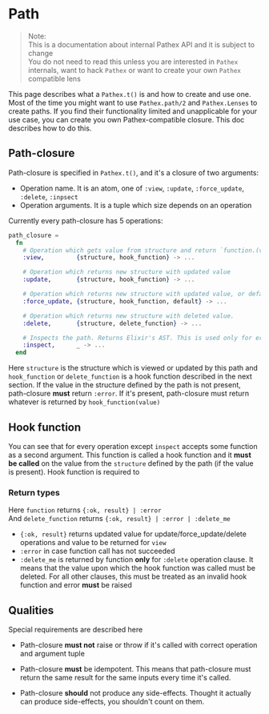 # Path

> Note:  
> This is a documentation about internal Pathex API and it is subject to change  
> You do not need to read this unless you are interested in `Pathex` internals, want to hack `Pathex` or want to create your own `Pathex` compatible lens

This page describes what a `Pathex.t()` is and how to create and use one.
Most of the time you might want to use `Pathex.path/2` and `Pathex.Lenses` to create paths.
If you find their functionality limited and unapplicable for your use case, you can create you own Pathex-compatible closure. This doc describes how to do this.

## Path-closure

Path-closure is specified in `Pathex.t()`, and it's a closure of two arguments:

* Operation name. It is an atom, one of `:view`, `:update`, `:force_update`, `:delete`, `:inpsect`
* Operation arguments. It is a tuple which size depends on an operation

Currently every path-closure has 5 operations:
```elixir
path_closure =
  fn
    # Operation which gets value from structure and return `function.(value)`
    :view,         {structure, hook_function} -> ...

    # Operation which returns new structure with updated value
    :update,       {structure, hook_function} -> ...

    # Operation which returns new structure with updated value, or default set
    :force_update, {structure, hook_function, default} -> ...

    # Operation which returns new structure with deleted value.
    :delete,       {structure, delete_function} -> ...

    # Inspects the path. Returns Elixir's AST. This is used only for error-logging and debugging
    :inspect,      _ -> ...
  end
```

Here `structure` is the structure which is viewed or updated by this path and `hook_function` or `delete_function` is a hook function described in the next section. If the value in the structure defined by the path is not present, path-closure **must** return `:error`. If it's present, path-closure must return whatever is returned by `hook_function(value)`

## Hook function

You can see that for every operation except `inspect` accepts some function as a second argument. This function is called a hook function and it **must be called** on the value from the `structure` defined by the path (if the value is present). Hook function is required to 

### Return types

Here `function` returns `{:ok, result} | :error`  
And `delete_function` returns `{:ok, result} | :error | :delete_me`

* `{:ok, result}` returns updated value for update/force_update/delete operations and value to be returned for `view`
* `:error` in case function call has not succeeded
* `:delete_me` is returned by function **only** for `:delete` operation clause. It means that the value upon which the hook function was called must be deleted. For all other clauses, this must be treated as an invalid hook function and error **must** be raised

## Qualities

Special requirements are described here

* Path-closure **must not** raise or throw if it's called with correct operation and argument tuple

* Path-closure **must** be idempotent. This means that path-closure must return the same result for the same inputs every time it's called.

* Path-closure **should** not produce any side-effects. Thought it actually can produce side-effects, you shouldn't count on them.
